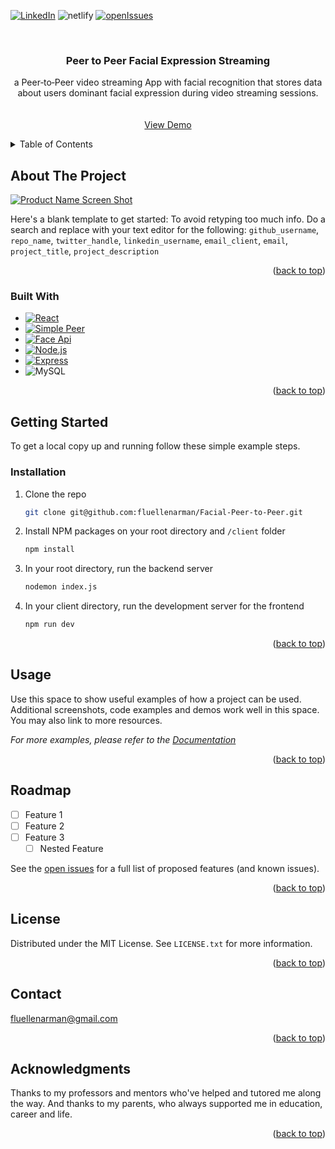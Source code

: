 
[![LinkedIn][linkedin-shield]][linkedin-url]
![netlify]
[![openIssues]][openIssuesURL]

<!-- PROJECT LOGO -->
<br />
<div align="center">

<h3 align="center">Peer to Peer Facial Expression Streaming</h3>

  <p align="center">
    a Peer‑to‑Peer video streaming App with facial recognition that stores data about users dominant facial expression during video streaming sessions.
    <br />
    <br />
    <br />
    <a href="https://extraordinary-mochi-0d344e.netlify.app/">View Demo</a>
  </p>
</div>



<!-- TABLE OF CONTENTS -->
<details>
  <summary>Table of Contents</summary>
  <ol>
    <li>
      <a href="#about-the-project">About The Project</a>
      <ul>
        <li><a href="#built-with">Built With</a></li>
      </ul>
    </li>
    <li>
      <a href="#getting-started">Getting Started</a>
      <ul>
        <li><a href="#prerequisites">Prerequisites</a></li>
        <li><a href="#installation">Installation</a></li>
      </ul>
    </li>
    <li><a href="#usage">Usage</a></li>
    <li><a href="#roadmap">Roadmap</a></li>
    <li><a href="#contributing">Contributing</a></li>
    <li><a href="#license">License</a></li>
    <li><a href="#contact">Contact</a></li>
    <li><a href="#acknowledgments">Acknowledgments</a></li>
  </ol>
</details>



<!-- ABOUT THE PROJECT -->
## About The Project

[![Product Name Screen Shot][product-screenshot]](https://example.com)

Here's a blank template to get started: To avoid retyping too much info. Do a search and replace with your text editor for the following: `github_username`, `repo_name`, `twitter_handle`, `linkedin_username`, `email_client`, `email`, `project_title`, `project_description`

<p align="right">(<a href="#readme-top">back to top</a>)</p>



### Built With

* [![React][React.js]][React-url]
* [![Simple Peer](https://img.shields.io/badge/Simple_Peer-2ea44f?style=for-the-badge)](https://github.com/feross/simple-peer)
* [![Face Api](https://img.shields.io/badge/Face_Api-orange?style=for-the-badge)](https://github.com/justadudewhohacks/face-api.js/)
* [![Node.js]][Node-url]
* [![Express]][Express-url]
* ![MySQL]

<p align="right">(<a href="#readme-top">back to top</a>)</p>



<!-- GETTING STARTED -->
## Getting Started
To get a local copy up and running follow these simple example steps.


### Installation
1. Clone the repo
   ```sh
   git clone git@github.com:fluellenarman/Facial-Peer-to-Peer.git
   ```
2. Install NPM packages on your root directory and `/client` folder
   ```sh
   npm install
   ```
3. In your root directory, run the backend server
   ```sh
   nodemon index.js
   ```
4. In your client directory, run the development server for the frontend
    ```sh
    npm run dev
    ```

<p align="right">(<a href="#readme-top">back to top</a>)</p>



<!-- USAGE EXAMPLES -->
## Usage

Use this space to show useful examples of how a project can be used. Additional screenshots, code examples and demos work well in this space. You may also link to more resources.

_For more examples, please refer to the [Documentation](https://example.com)_

<p align="right">(<a href="#readme-top">back to top</a>)</p>



<!-- ROADMAP -->
## Roadmap

- [ ] Feature 1
- [ ] Feature 2
- [ ] Feature 3
    - [ ] Nested Feature

See the [open issues](https://github.com/github_username/repo_name/issues) for a full list of proposed features (and known issues).

<p align="right">(<a href="#readme-top">back to top</a>)</p>



<!-- LICENSE -->
## License

Distributed under the MIT License. See `LICENSE.txt` for more information.

<p align="right">(<a href="#readme-top">back to top</a>)</p>



<!-- CONTACT -->
## Contact

fluellenarman@gmail.com


<p align="right">(<a href="#readme-top">back to top</a>)</p>



<!-- ACKNOWLEDGMENTS -->
## Acknowledgments

<p>    
    Thanks to my professors and mentors who've helped and tutored me along the way. 
    And thanks to my parents, who always supported me in education, career and life.
</p>

<p align="right">(<a href="#readme-top">back to top</a>)</p>



<!-- MARKDOWN LINKS & IMAGES -->
[gmail]: https://img.shields.io/badge/Gmail-D14836?style=for-the-badge&logo=gmail&logoColor=white
[MySQL]: https://img.shields.io/badge/MySQL-00000F?style=for-the-badge&logo=mysql&logoColor=white
[openIssues]: https://img.shields.io/github/issues-raw/fluellenarman/facial-peer-to-peer?style=for-the-badge
[openIssuesURL]: https://github.com/fluellenarman/Facial-Peer-to-Peer/issues
[netlify]: https://img.shields.io/netlify/ec49df67-eddd-40d5-baa6-a55722715037?style=for-the-badge
[issues-url]: https://github.com/github_username/repo_name/issues
[license-shield]: https://img.shields.io/github/license/github_username/repo_name.svg?style=for-the-badge
[license-url]: https://github.com/github_username/repo_name/blob/master/LICENSE.txt
[linkedin-shield]: https://img.shields.io/badge/-LinkedIn-black.svg?style=for-the-badge&logo=linkedin&colorB=555
[linkedin-url]: https://www.linkedin.com/in/fluellen-arman-umali-646489205/
[product-screenshot]: images/screenshot.png
[React.js]: https://img.shields.io/badge/React-20232A?style=for-the-badge&logo=react&logoColor=61DAFB
[React-url]: https://reactjs.org/
[Node.js]: https://img.shields.io/badge/Node.js-43853D?style=for-the-badge&logo=node.js&logoColor=white
[Node-url]: https://nodejs.org/en/
[Express]: https://img.shields.io/badge/Express.js-404D59?style=for-the-badge
[Express-url]: https://expressjs.com/
